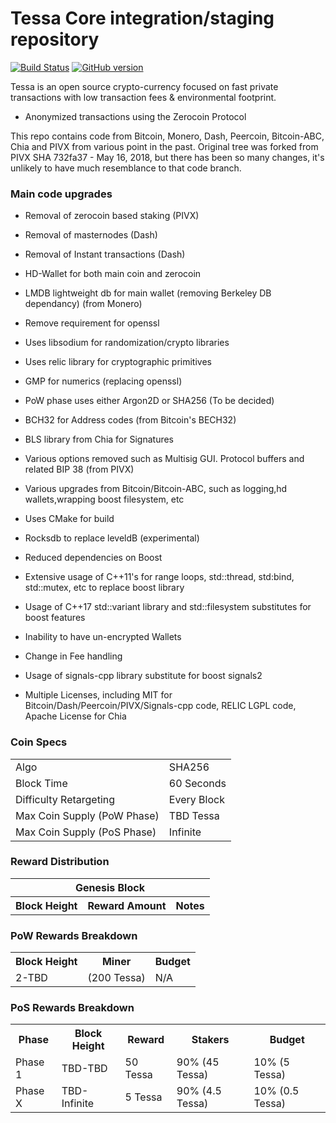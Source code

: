 Tessa Core integration/staging repository
=====================================

[![Build Status](https://travis-ci.org/Tessa-Project/Tessa.svg?branch=master)](https://travis-ci.org/Tessa-Project/Tessa) [![GitHub version](https://badge.fury.io/gh/Tessa-Project%2FTessa.svg)](https://badge.fury.io/gh/Tessa-Project%2FTessa)

Tessa is an open source crypto-currency focused on fast private transactions with low transaction fees & environmental footprint.
- Anonymized transactions using the Zerocoin Protocol

This repo contains code from Bitcoin, Monero, Dash, Peercoin, Bitcoin-ABC, Chia and PIVX from various point in the past.
Original tree was forked from PIVX SHA 732fa37 - May 16, 2018, but there has been so many changes,
it's unlikely to have much resemblance to that code branch.

### Main code upgrades

- Removal of zerocoin based staking (PIVX)

- Removal of masternodes (Dash)

- Removal of Instant transactions (Dash)

- HD-Wallet for both main coin and zerocoin

- LMDB lightweight db for main wallet (removing Berkeley DB dependancy) (from Monero)

- Remove requirement for openssl

- Uses libsodium for randomization/crypto libraries

- Uses relic library for cryptographic primitives

- GMP for numerics (replacing openssl)

- PoW phase uses either Argon2D or SHA256 (To be decided)

- BCH32 for Address codes (from Bitcoin's BECH32)

- BLS library from Chia for Signatures

- Various options removed such as Multisig GUI. Protocol buffers and related BIP 38 (from PIVX)

- Various upgrades from Bitcoin/Bitcoin-ABC, such as logging,hd wallets,wrapping boost filesystem, etc

- Uses CMake for build

- Rocksdb to replace leveldB (experimental)

- Reduced dependencies on Boost

- Extensive usage of C++11's for range loops, std::thread, std:bind, std::mutex, etc to replace boost library

- Usage of C++17 std::variant library and std::filesystem substitutes for boost features

- Inability to have un-encrypted Wallets

- Change in Fee handling

- Usage of signals-cpp library substitute for boost signals2

- Multiple Licenses, including MIT for Bitcoin/Dash/Peercoin/PIVX/Signals-cpp code, RELIC LGPL code, Apache License for Chia 

### Coin Specs
<table>
<tr><td>Algo</td><td>SHA256</td></tr>
<tr><td>Block Time</td><td>60 Seconds</td></tr>
<tr><td>Difficulty Retargeting</td><td>Every Block</td></tr>
<tr><td>Max Coin Supply (PoW Phase)</td><td>TBD Tessa</td></tr>
<tr><td>Max Coin Supply (PoS Phase)</td><td>Infinite</td></tr>
</table>


### Reward Distribution

<table>
<th colspan=4>Genesis Block</th>
<tr><th>Block Height</th><th>Reward Amount</th><th>Notes</th></tr>
</table>

### PoW Rewards Breakdown

<table>
<th>Block Height</th><th>Miner</th><th>Budget</th>
<tr><td>2-TBD</td><td>(200 Tessa)</td><td>N/A</td></tr>
</table>

### PoS Rewards Breakdown

<table>
<th>Phase</th><th>Block Height</th><th>Reward</th><th>Stakers</th><th>Budget</th>
<tr><td>Phase 1</td><td>TBD-TBD</td><td>50 Tessa</td><td>90% (45 Tessa)</td><td>10% (5 Tessa)</td></tr>
<tr><td>Phase X</td><td>TBD-Infinite</td><td>5 Tessa</td><td>90% (4.5 Tessa)</td><td>10% (0.5 Tessa)</td></tr>
</table>
